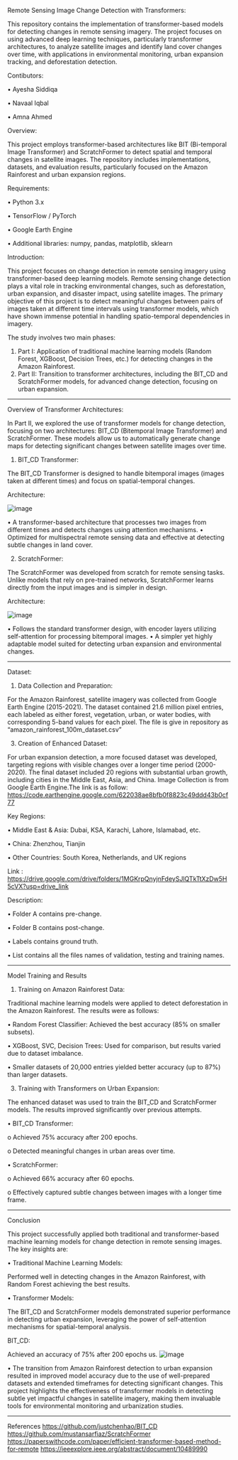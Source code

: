 Remote Sensing Image Change Detection with Transformers:

This repository contains the implementation of transformer-based models for detecting changes in remote sensing imagery. The project focuses on using advanced deep learning techniques, particularly transformer architectures, to analyze satellite images and identify land cover changes over time, with applications in environmental monitoring, urban expansion tracking, and deforestation detection.

Contibutors:

•	Ayesha Siddiqa

•	Navaal Iqbal 

•	Amna Ahmed 


Overview:

This project employs transformer-based architectures like BIT (Bi-temporal Image Transformer) and ScratchFormer to detect spatial and temporal changes in satellite images. The repository includes implementations, datasets, and evaluation results, particularly focused on the Amazon Rainforest and urban expansion regions.

Requirements:

•	Python 3.x

•	TensorFlow / PyTorch

•	Google Earth Engine

•	Additional libraries: numpy, pandas, matplotlib, sklearn

Introduction:

This project focuses on change detection in remote sensing imagery using transformer-based deep learning models. Remote sensing change detection plays a vital role in tracking environmental changes, such as deforestation, urban expansion, and disaster impact, using satellite images.
The primary objective of this project is to detect meaningful changes between pairs of images taken at different time intervals using transformer models, which have shown immense potential in handling spatio-temporal dependencies in imagery.

The study involves two main phases:

1.	Part I: Application of traditional machine learning models (Random Forest, XGBoost, Decision Trees, etc.) for detecting changes in the Amazon Rainforest.
2.	Part II: Transition to transformer architectures, including the BIT_CD and ScratchFormer models, for advanced change detection, focusing on urban expansion.
________________________________________
Overview of Transformer Architectures:

In Part II, we explored the use of transformer models for change detection, focusing on two architectures: BIT_CD (Bitemporal Image Transformer) and ScratchFormer. These models allow us to automatically generate change maps for detecting significant changes between satellite images over time.

1. BIT_CD Transformer:

The BIT_CD Transformer is designed to handle bitemporal images (images taken at different times) and focus on spatial-temporal changes.

Architecture:

 ![image](https://github.com/user-attachments/assets/e2269922-4742-4446-8c5a-6ce187941716)

•	A transformer-based architecture that processes two images from different times and detects changes using attention mechanisms.
•	Optimized for multispectral remote sensing data and effective at detecting subtle changes in land cover.

2. ScratchFormer:
   
The ScratchFormer was developed from scratch for remote sensing tasks. Unlike models that rely on pre-trained networks, ScratchFormer learns directly from the input images and is simpler in design.

Architecture:

 ![image](https://github.com/user-attachments/assets/9e1716f1-deee-45b6-aaad-ec2940b86e85)

•	Follows the standard transformer design, with encoder layers utilizing self-attention for processing bitemporal images.
•	A simpler yet highly adaptable model suited for detecting urban expansion and environmental changes.
________________________________________
Dataset:

1. Data Collection and Preparation:

For the Amazon Rainforest, satellite imagery was collected from Google Earth Engine (2015-2021). The dataset contained 21.6 million pixel entries, each labeled as either forest, vegetation, urban, or water bodies, with corresponding 5-band values for each pixel.
The file is give in repository as “amazon_rainforest_100m_dataset.csv”

3. Creation of Enhanced Dataset:

For urban expansion detection, a more focused dataset was developed, targeting regions with visible changes over a longer time period (2000-2020). The final dataset included 20 regions with substantial urban growth, including cities in the Middle East, Asia, and China.
Image Collection is from Google Earth Engine.The link is as follow: https://code.earthengine.google.com/622038ae8bfb0f8823c49ddd43b0cf77

Key Regions:

•	Middle East & Asia: Dubai, KSA, Karachi, Lahore, Islamabad, etc.

•	China: Zhenzhou, Tianjin

•	Other Countries: South Korea, Netherlands, and UK regions

Link : https://drive.google.com/drive/folders/1MGKrpQnyjnFdeySJlQTkTtXzDw5H5cVX?usp=drive_link

Description:

•	Folder A contains pre-change.

•	Folder B contains post-change.

•	Labels contains ground truth.

•	List contains all the files names of validation, testing and training names.

________________________________________
Model Training and Results

1. Training on Amazon Rainforest Data:

Traditional machine learning models were applied to detect deforestation in the Amazon Rainforest. The results were as follows:

•	Random Forest Classifier: Achieved the best accuracy (85% on smaller subsets).

•	XGBoost, SVC, Decision Trees: Used for comparison, but results varied due to dataset imbalance.

•	Smaller datasets of 20,000 entries yielded better accuracy (up to 87%) than larger datasets.

3. Training with Transformers on Urban Expansion:

The enhanced dataset was used to train the BIT_CD and ScratchFormer models. The results improved significantly over previous attempts.

•	BIT_CD Transformer:

o	Achieved 75% accuracy after 200 epochs.

o	Detected meaningful changes in urban areas over time.

•	ScratchFormer:

o	Achieved 66% accuracy after 60 epochs.

o	Effectively captured subtle changes between images with a longer time frame.
________________________________________
Conclusion

This project successfully applied both traditional and transformer-based machine learning models for change detection in remote sensing images. The key insights are:

•	Traditional Machine Learning Models:

Performed well in detecting changes in the Amazon Rainforest, with Random Forest achieving the best results.

•	Transformer Models: 

The BIT_CD and ScratchFormer models demonstrated superior performance in detecting urban expansion, leveraging the power of self-attention mechanisms for spatial-temporal analysis.


 BIT_CD: 
 
Achieved an accuracy of 75% after 200 epochs us. 
![image](https://github.com/user-attachments/assets/fdba9373-5caa-4e20-842f-97435cba55fd)

 
•	The transition from Amazon Rainforest detection to urban expansion resulted in improved model accuracy due to the use of well-prepared datasets and extended timeframes for detecting significant changes.
This project highlights the effectiveness of transformer models in detecting subtle yet impactful changes in satellite imagery, making them invaluable tools for environmental monitoring and urbanization studies.
________________________________________
References
https://github.com/justchenhao/BIT_CD
https://github.com/mustansarfiaz/ScratchFormer
https://paperswithcode.com/paper/efficient-transformer-based-method-for-remote
https://ieeexplore.ieee.org/abstract/document/10489990

